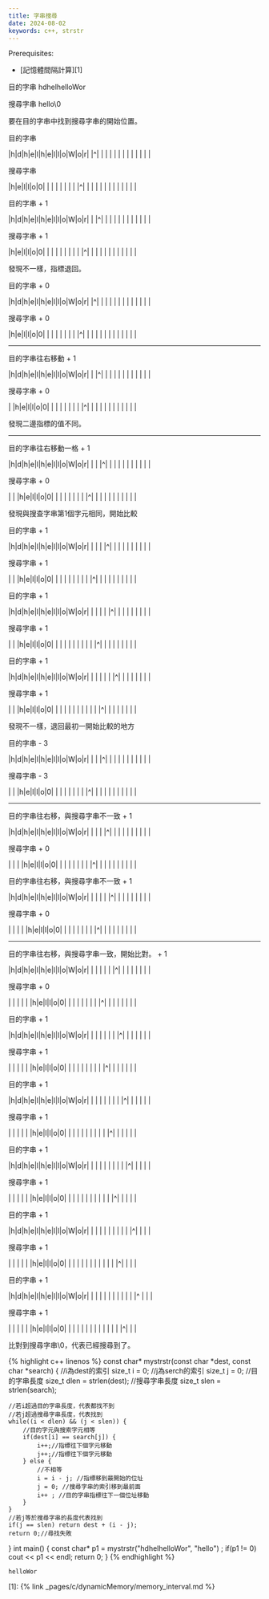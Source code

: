 ```yaml
---
title: 字串搜尋
date: 2024-08-02
keywords: c++, strstr 
---
```


Prerequisites:

- [記憶體間隔計算][1]


目的字串
hdhelhelloWor

搜尋字串
hello\0

要在目的字串中找到搜尋字串的開始位置。

目的字串

|h|d|h|e|l|h|e|l|l|o|W|o|r|
|^| | | | | | | | | | | | |

搜尋字串

|h|e|l|l|o|0| | | | | | | |
|^| | | | | | | | | | | | |

目的字串 + 1

|h|d|h|e|l|h|e|l|l|o|W|o|r|
| |^| | | | | | | | | | | |

搜尋字串 + 1

|h|e|l|l|o|0| | | | | | | |
| |^| | | | | | | | | | | |

發現不一樣，指標退回。

目的字串 + 0

|h|d|h|e|l|h|e|l|l|o|W|o|r|
|^| | | | | | | | | | | | |

搜尋字串 + 0

|h|e|l|l|o|0| | | | | | | |
|^| | | | | | | | | | | | |

----

目的字串往右移動 + 1

|h|d|h|e|l|h|e|l|l|o|W|o|r|
| |^| | | | | | | | | | | |

搜尋字串 + 0

| |h|e|l|l|o|0| | | | | | |
| |^| | | | | | | | | | | |

發現二邊指標的值不同。

-------------

目的字串往右移動一格 + 1

|h|d|h|e|l|h|e|l|l|o|W|o|r|
| | |^| | | | | | | | | | |

搜尋字串 + 0

| | |h|e|l|l|o|0| | | | | |
| | |^| | | | | | | | | | |

發現與搜查字串第1個字元相同，開始比較

目的字串 + 1

|h|d|h|e|l|h|e|l|l|o|W|o|r|
| | | |^| | | | | | | | | |

搜尋字串 + 1

| | |h|e|l|l|o|0| | | | | |
| | | |^| | | | | | | | | |

目的字串 + 1

|h|d|h|e|l|h|e|l|l|o|W|o|r|
| | | | |^| | | | | | | | |

搜尋字串 + 1

| | |h|e|l|l|o|0| | | | | |
| | | | |^| | | | | | | | |

目的字串 + 1

|h|d|h|e|l|h|e|l|l|o|W|o|r|
| | | | | |^| | | | | | | |

搜尋字串 + 1

| | |h|e|l|l|o|0| | | | | |
| | | | | |^| | | | | | | |

發現不一樣，退回最初一開始比較的地方

目的字串 - 3

|h|d|h|e|l|h|e|l|l|o|W|o|r|
| | |^| | | | | | | | | | |

搜尋字串 - 3

| | |h|e|l|l|o|0| | | | | |
| | |^| | | | | | | | | | |

------------

目的字串往右移，與搜尋字串不一致 + 1

|h|d|h|e|l|h|e|l|l|o|W|o|r|
| | | |^| | | | | | | | | |

搜尋字串 + 0

| | | |h|e|l|l|o|0| | | | |
| | | |^| | | | | | | | | |

目的字串往右移，與搜尋字串不一致 + 1 

|h|d|h|e|l|h|e|l|l|o|W|o|r|
| | | | |^| | | | | | | | |

搜尋字串 + 0

| | | | |h|e|l|l|o|0| | | |
| | | | |^| | | | | | | | |

---------

目的字串往右移，與搜尋字串一致，開始比對。 + 1

|h|d|h|e|l|h|e|l|l|o|W|o|r|
| | | | | |^| | | | | | | |

搜尋字串 + 0

| | | | | |h|e|l|l|o|0| | |
| | | | | |^| | | | | | | |

目的字串 + 1

|h|d|h|e|l|h|e|l|l|o|W|o|r|
| | | | | | |^| | | | | | |

搜尋字串 + 1

| | | | | |h|e|l|l|o|0| | |
| | | | | | |^| | | | | | |

目的字串 + 1

|h|d|h|e|l|h|e|l|l|o|W|o|r|
| | | | | | | |^| | | | | |


搜尋字串 + 1

| | | | | |h|e|l|l|o|0| | |
| | | | | | | |^| | | | | |

目的字串 + 1

|h|d|h|e|l|h|e|l|l|o|W|o|r|
| | | | | | | | |^| | | | |


搜尋字串 + 1

| | | | | |h|e|l|l|o|0| | |
| | | | | | | | |^| | | | |

目的字串 + 1

|h|d|h|e|l|h|e|l|l|o|W|o|r|
| | | | | | | | | |^| | | |

搜尋字串 + 1

| | | | | |h|e|l|l|o|0| | |
| | | | | | | | | |^| | | |

目的字串 + 1

|h|d|h|e|l|h|e|l|l|o|W|o|r|
| | | | | | | | | | |^ | | |

搜尋字串 + 1

| | | | | |h|e|l|l|o|0| | |
| | | | | | | | | | |^| | |

比對到搜尋字串\0，代表已經搜尋到了。

{% highlight c++ linenos %}
const char* mystrstr(const char *dest, const char *search) {
    //i為dest的索引
    size_t i = 0;
    //j為serch的索引
    size_t j = 0;
    //目的字串長度
    size_t dlen = strlen(dest);
    //搜尋字串長度
    size_t slen = strlen(search);
    
    //若i超過目的字串長度，代表都找不到
    //若j超過搜尋字串長度，代表找到
    while((i < dlen) && (j < slen)) {
        //目的字元與搜索字元相等
        if(dest[i] == search[j]) {
            i++;//指標往下個字元移動
            j++;//指標往下個字元移動
        } else {
            //不相等
            i = i - j; //指標移到最開始的位址
            j = 0; //搜尋字串的索引移到最前面
            i++ ; //目的字串指標往下一個位址移動
        }
    }
    //若j等於搜尋字串的長度代表找到
    if(j == slen) return dest + (i - j);
    return 0;//尋找失敗
}
int main() {
    const char* p1 = mystrstr("hdhelhelloWor", "hello") ;
    if(p1 != 0) cout << p1 << endl;
    return 0;
}
{% endhighlight %}

```
helloWor
```

[1]: {% link _pages/c/dynamicMemory/memory_interval.md %}